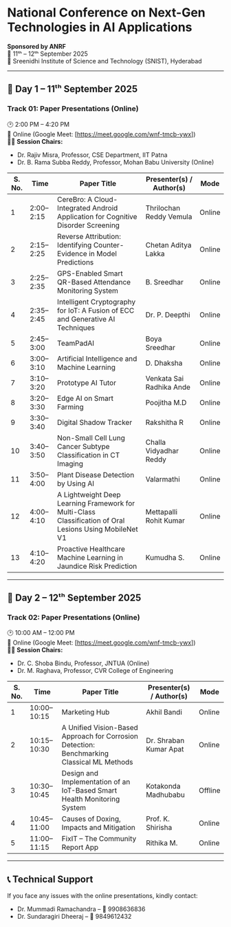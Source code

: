 # National Conference on Next-Gen Technologies in AI Applications  
**Sponsored by ANRF**  
📅 11ᵗʰ – 12ᵗʰ September 2025  
📍 Sreenidhi Institute of Science and Technology (SNIST), Hyderabad  

---

## 📅 Day 1 – 11ᵗʰ September 2025  

### **Track 01: Paper Presentations (Online)**  
🕑 2:00 PM – 4:20 PM  
📍 Online (Google Meet: [https://meet.google.com/wnf-tmcb-ywx])  
👨‍⚖️ **Session Chairs:**  
- Dr. Rajiv Misra, Professor, CSE Department, IIT Patna  
- Dr. B. Rama Subba Reddy, Professor, Mohan Babu University (Online)  

| S. No. | Time        | Paper Title                                                                 | Presenter(s) / Author(s)       | Mode   |
|--------|-------------|-----------------------------------------------------------------------------|--------------------------------|--------|
| 1      | 2:00–2:15   | CereBro: A Cloud-Integrated Android Application for Cognitive Disorder Screening | Thrilochan Reddy Vemula | Online |
| 2      | 2:15–2:25   | Reverse Attribution: Identifying Counter-Evidence in Model Predictions      | Chetan Aditya Lakka | Online |
| 3      | 2:25–2:35   | GPS-Enabled Smart QR-Based Attendance Monitoring System                     | B. Sreedhar | Online |
| 4      | 2:35–2:45   | Intelligent Cryptography for IoT: A Fusion of ECC and Generative AI Techniques | Dr. P. Deepthi | Online |
| 5      | 2:45–3:00   | TeamPadAI                                                                    | Boya Sreedhar | Online |
| 6      | 3:00–3:10   | Artificial Intelligence and Machine Learning                                 | D. Dhaksha | Online |
| 7      | 3:10–3:20   | Prototype AI Tutor                                                           | Venkata Sai Radhika Ande | Online |
| 8      | 3:20–3:30   | Edge AI on Smart Farming                                                     | Poojitha M.D | Online |
| 9      | 3:30–3:40   | Digital Shadow Tracker                                                       | Rakshitha R | Online |
| 10     | 3:40–3:50   | Non-Small Cell Lung Cancer Subtype Classification in CT Imaging              | Challa Vidyadhar Reddy | Online |
| 11     | 3:50–4:00   | Plant Disease Detection by Using AI                                          | Valarmathi | Online |
| 12     | 4:00–4:10   | A Lightweight Deep Learning Framework for Multi-Class Classification of Oral Lesions Using MobileNet V1 | Mettapalli Rohit Kumar | Online |
| 13     | 4:10–4:20   | Proactive Healthcare Machine Learning in Jaundice Risk Prediction            | Kumudha S. | Online |

---

## 📅 Day 2 – 12ᵗʰ September 2025  

### **Track 02: Paper Presentations (Online)**  
🕑 10:00 AM – 12:00 PM  
📍 Online (Google Meet: [https://meet.google.com/wnf-tmcb-ywx])  
👨‍⚖️ **Session Chairs:**  
- Dr. C. Shoba Bindu, Professor, JNTUA (Online)  
- Dr. M. Raghava, Professor, CVR College of Engineering  

| S. No. | Time        | Paper Title                                                                 | Presenter(s) / Author(s)       | Mode   |
|--------|-------------|-----------------------------------------------------------------------------|--------------------------------|--------|
| 1      | 10:00–10:15 | Marketing Hub                                                               | Akhil Bandi | Online |
| 2      | 10:15–10:30 | A Unified Vision-Based Approach for Corrosion Detection: Benchmarking Classical ML Methods | Dr. Shraban Kumar Apat | Online |
| 3      | 10:30–10:45 | Design and Implementation of an IoT-Based Smart Health Monitoring System     | Kotakonda Madhubabu | Offline |
| 4      | 10:45–11:00 | Causes of Doxing, Impacts and Mitigation                                     | Prof. K. Shirisha | Online |
| 5      | 11:00–11:15 | FixIT – The Community Report App                                             | Rithika M. | Online |

---

## 📞 Technical Support  
If you face any issues with the online presentations, kindly contact:  
- Dr. Mummadi Ramachandra – 📱 9908636836  
- Dr. Sundaragiri Dheeraj – 📱 9849612432  
